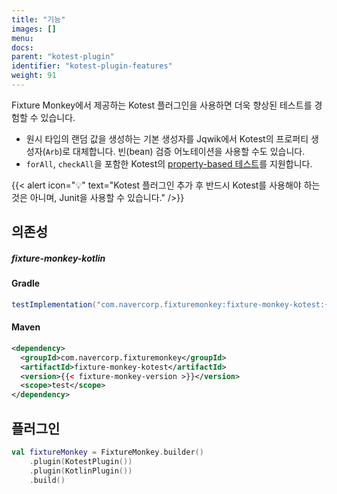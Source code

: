 ```yaml
---
title: "기능"
images: []
menu:
docs:
parent: "kotest-plugin"
identifier: "kotest-plugin-features"
weight: 91
---
```


Fixture Monkey에서 제공하는 Kotest 플러그인을 사용하면 더욱 향상된 테스트를 경험할 수 있습니다.
- 원시 타입의 랜덤 값을 생성하는 기본 생성자를 Jqwik에서 Kotest의 프로퍼티 생성자(`Arb`)로 대체합니다. 빈(bean) 검증 어노테이션을 사용할 수도 있습니다.
- `forAll`, `checkAll`을 포함한 Kotest의 [property-based 테스트](https://kotest.io/docs/proptest/property-test-functions.html)를 지원합니다.

{{< alert icon="💡" text="Kotest 플러그인 추가 후 반드시 Kotest를 사용해야 하는 것은 아니며, Junit을 사용할 수 있습니다." />}}

## 의존성
##### fixture-monkey-kotlin
#### Gradle
```groovy
testImplementation("com.navercorp.fixturemonkey:fixture-monkey-kotest:{{< fixture-monkey-version >}}")
```

#### Maven
```xml
<dependency>
  <groupId>com.navercorp.fixturemonkey</groupId>
  <artifactId>fixture-monkey-kotest</artifactId>
  <version>{{< fixture-monkey-version >}}</version>
  <scope>test</scope>
</dependency>
```

## 플러그인
```kotlin
val fixtureMonkey = FixtureMonkey.builder()
    .plugin(KotestPlugin())
    .plugin(KotlinPlugin())
    .build()
```
